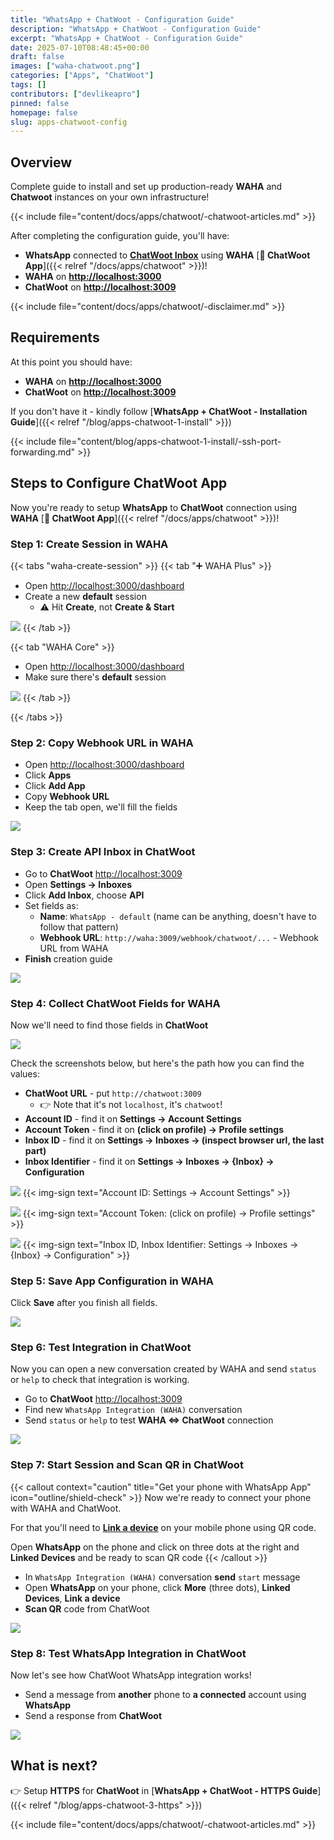 ```yaml
---
title: "WhatsApp + ChatWoot - Configuration Guide"
description: "WhatsApp + ChatWoot - Configuration Guide"
excerpt: "WhatsApp + ChatWoot - Configuration Guide"
date: 2025-07-10T08:48:45+00:00
draft: false
images: ["waha-chatwoot.png"]
categories: ["Apps", "ChatWoot"]
tags: []
contributors: ["devlikeapro"]
pinned: false
homepage: false
slug: apps-chatwoot-config
---
```


## Overview

Complete guide to install and set up production-ready **WAHA** and **Chatwoot** instances on your own infrastructure!

{{< include file="content/docs/apps/chatwoot/-chatwoot-articles.md" >}}

After completing the configuration guide, you'll have:

- **WhatsApp** connected to [**ChatWoot Inbox**](https://www.chatwoot.com/hc/user-guide/articles/1677492191-adding-inboxes) using **WAHA** [**🧩 ChatWoot App**]({{< relref "/docs/apps/chatwoot" >}})!
- **WAHA** on [**http://localhost:3000**](http://localhost:3000)
- **ChatWoot** on [**http://localhost:3009**](http://localhost:3009)

{{< include file="content/docs/apps/chatwoot/-disclaimer.md" >}}

## Requirements

At this point you should have:

- **WAHA** on [**http://localhost:3000**](http://localhost:3000)
- **ChatWoot** on [**http://localhost:3009**](http://localhost:3009)

If you don't have it - kindly follow
[**WhatsApp + ChatWoot - Installation Guide**]({{< relref "/blog/apps-chatwoot-1-install" >}})

{{< include file="content/blog/apps-chatwoot-1-install/-ssh-port-forwarding.md" >}}

## Steps to Configure ChatWoot App

Now you're ready to setup **WhatsApp** to **ChatWoot** connection using
**WAHA** [**🧩 ChatWoot App**]({{< relref "/docs/apps/chatwoot" >}})!

### Step 1: Create Session in WAHA

{{< tabs "waha-create-session" >}}
{{< tab "➕ WAHA Plus" >}}

- Open [http://localhost:3000/dashboard](http://localhost:3000/dashboard)
- Create a new **default** session
  - ⚠️ Hit **Create**, not **Create & Start**

![](waha-create-default-session.png)
{{< /tab >}}

{{< tab "WAHA Core" >}}

- Open [http://localhost:3000/dashboard](http://localhost:3000/dashboard)
- Make sure there's **default** session

![](waha-core-default-session.png)
{{< /tab >}}

{{< /tabs >}}

### Step 2: Copy Webhook URL in WAHA

- Open [http://localhost:3000/dashboard](http://localhost:3000/dashboard)
- Click **Apps**
- Click **Add App**
- Copy **Webhook URL**
- Keep the tab open, we'll fill the fields

![](waha-add-chatwoot-app.png)

### Step 3: Create API Inbox in ChatWoot

- Go to **ChatWoot** [http://localhost:3009](http://localhost:3009)
- Open **Settings → Inboxes**
- Click **Add Inbox**, choose **API**
- Set fields as:
  - **Name**: `WhatsApp - default` (name can be anything, doesn't have to follow that pattern)
  - **Webhook URL**: `http://waha:3009/webhook/chatwoot/...` - Webhook URL from WAHA
- **Finish** creation guide

![](chatwoot-create-inbox.png)

### Step 4: Collect ChatWoot Fields for WAHA

Now we'll need to find those fields in **ChatWoot**

![](waha-chatwoot-fields.png)

Check the screenshots below, but here's the path how you can find the values:

- **ChatWoot URL** - put `http://chatwoot:3009`
  - 👉 Note that it's not `localhost`, it's `chatwoot`!
- **Account ID** - find it on **Settings → Account Settings**
- **Account Token** - find it on **(click on profile) → Profile settings**
- **Inbox ID** - find it on **Settings → Inboxes → (inspect browser url, the last part)**
- **Inbox Identifier** - find it on **Settings → Inboxes → {Inbox} → Configuration**

![](chatwoot-account-id.png)
{{< img-sign text="Account ID: Settings → Account Settings" >}}

![](chatwoot-account-token.png)
{{< img-sign text="Account Token: (click on profile) → Profile settings" >}}

![](chatwoot-inbox-fields.png)
{{< img-sign text="Inbox ID, Inbox Identifier: Settings → Inboxes → {Inbox} → Configuration" >}}

### Step 5: Save App Configuration in WAHA

Click **Save** after you finish all fields.

![](waha-chatwoot-fields.png)

### Step 6: Test Integration in ChatWoot

Now you can open a new conversation created by WAHA and send `status` or `help` to check that integration is working.

- Go to **ChatWoot** [http://localhost:3009](http://localhost:3009)
- Find new `WhatsApp Integration (WAHA)` conversation
- Send `status` or `help` to test **WAHA <=> ChatWoot** connection

![](chatwoot-send-status.png)

### Step 7: Start Session and Scan QR in ChatWoot

{{< callout context="caution" title="Get your phone with WhatsApp App" icon="outline/shield-check" >}}
Now we're ready to connect your phone with WAHA and ChatWoot.

For that you'll need to
[**Link a device**](https://faq.whatsapp.com/1317564962315842/?helpref=uf_share) on your mobile phone using QR code.

Open **WhatsApp** on the phone and click on three dots at the right and **Linked Devices** and be ready to scan QR code
{{< /callout >}}

- In `WhatsApp Integration (WAHA)` conversation **send** `start` message
- Open **WhatsApp** on your phone, click **More** (three dots), **Linked Devices**, **Link a device**
- **Scan QR** code from ChatWoot

![](chatwoot-start-session.png)

### Step 8: Test WhatsApp Integration in ChatWoot

Now let's see how ChatWoot WhatsApp integration works!

- Send a message from **another** phone to **a connected** account using **WhatsApp**
- Send a response from **ChatWoot**

![](chatwoot-test-whatsapp.png)

## What is next?

👉 Setup **HTTPS** for **ChatWoot** in
[**WhatsApp + ChatWoot - HTTPS Guide**]({{< relref "/blog/apps-chatwoot-3-https" >}})

{{< include file="content/docs/apps/chatwoot/-chatwoot-articles.md" >}}
